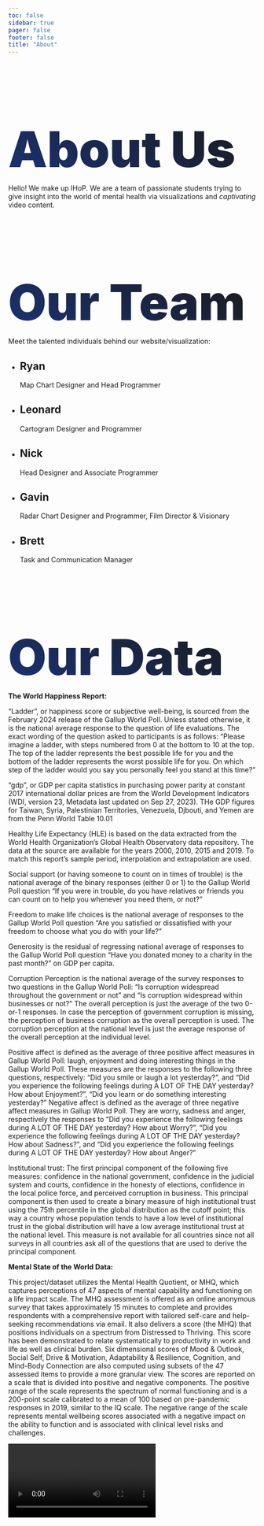```yaml
---
toc: false
sidebar: true
pager: false
footer: false
title: "About"
---
```


<style>

h1 {
  font-size: 100px;
  font-weight: 900;
  line-height: 1;
  background: linear-gradient(30deg, #1b3272, currentColor);
  -webkit-background-clip: text;
  -webkit-text-fill-color: transparent;
  background-clip: text;
  margin-bottom: 20px;
  max-width: none;
}
</style>

<h1>About Us</h1>
<p>Hello! We make up IHoP. We are a team of passionate students trying to give insight into the world of mental health via visualizations and <i>captivating</i> video content.</p>

<h1>Our Team</h1>
<p>Meet the talented individuals behind our website/visualization:</p>
<ul>
    <li>
        <h2>Ryan</h2>
        <p>Map Chart Designer and Head Programmer</p>
    </li>
    <li>
        <h2>Leonard</h2>
        <p>Cartogram Designer and Programmer</p>
    </li>
    <li>
        <h2>Nick</h2>
        <p>Head Designer and Associate Programmer</p>
    </li>
    <li>
        <h2>Gavin</h2>
        <p>Radar Chart Designer and Programmer, Film Director & Visionary</p>
    </li>
    <li>
        <h2>Brett</h2>
        <p>Task and Communication Manager</p>
    </li>
</ul>
<h1>Our Data</h1>
<strong>The World Happiness Report:</strong>

“Ladder”, or happiness score or subjective well-being, is sourced from the February 2024 release of the Gallup World Poll. Unless stated otherwise, it is the national average response to the question of life evaluations. The exact wording of the question asked to participants is as follows: “Please imagine a ladder, with steps numbered from 0 at the bottom to 10 at the top. The top of the ladder represents the best possible life for you and the bottom of the ladder represents the worst possible life for you. On which step of the ladder would you say you personally feel you
stand at this time?”

“gdp”, or GDP per capita statistics in purchasing power parity at constant 2017 international dollar prices are from the World Development Indicators (WDI, version 23, Metadata last updated on Sep 27, 2023). THe GDP figures for Taiwan, Syria, Palestinian Territories, Venezuela, Djbouti, and Yemen are from the Penn World Table 10.01

Healthy Life Expectancy (HLE) is based on the data extracted from the World Health Organization’s Global Health Observatory data repository. The data at the source are available for the years 2000, 2010, 2015 and 2019. To match this report’s sample period, interpolation and extrapolation are used.

Social support (or having someone to count on in times of trouble) is the national average of the binary responses (either 0 or 1) to the Gallup World Poll question “If you were in trouble, do you have relatives or friends you can count on to help you whenever you need them, or not?”

Freedom to make life choices is the national average of responses to the Gallup World Poll question “Are you satisfied or dissatisfied with your freedom to choose what you do with your life?”

Generosity is the residual of regressing national average of responses to the Gallup World Poll question “Have you donated money to a charity in the past month?” on GDP per capita.

Corruption Perception is the national average of the survey responses to two questions in the Gallup World Poll: “Is corruption widespread throughout the government or not” and “Is corruption widespread within businesses or not?” The overall perception is just the average of the two 0-or-1 responses. In case the perception of government corruption is missing, the perception of business corruption as the overall perception is used. The corruption perception at the national level is just the average response of the overall perception at the individual level. 

Positive affect is defined as the average of three positive affect measures in Gallup World Poll: laugh, enjoyment and doing interesting things in the Gallup World Poll. These measures are the responses to the following three questions, respectively: “Did you smile or laugh a lot yesterday?”, and “Did you experience the following feelings during A LOT OF THE DAY yesterday? How about Enjoyment?”, “Did you learn or do something interesting yesterday?”
Negative affect is defined as the average of three negative affect measures in Gallup World Poll. They are worry, sadness and anger, respectively the responses to “Did you experience the following feelings during A LOT OF THE DAY yesterday? How about Worry?”, “Did you experience the following feelings during A LOT OF THE DAY yesterday? How about Sadness?”, and “Did you experience the following feelings during A LOT OF THE DAY yesterday? How about Anger?” 

Institutional trust: The first principal component of the following five measures: confidence in the national government, confidence in the judicial system and courts, confidence in the honesty of elections, confidence in the local police force, and perceived corruption in business. This principal component is then used to create a binary measure of high institutional trust using the 75th percentile in the global distribution as the cutoff point; this way a country whose population tends to have a low level of institutional trust in the global distribution will have a low average institutional trust at the national level. This measure is not available for all countries since not all surveys in all countries ask all of the questions that are used to derive the principal component. 


<strong>Mental State of the World Data:</strong>

This project/dataset utilizes the Mental Health Quotient, or MHQ, which captures perceptions of 47 aspects of mental capability and functioning on a life impact scale. The MHQ assessment is offered as an online anonymous survey that takes approximately 15 minutes to complete and provides respondents with a comprehensive report with tailored self-care and help-seeking recommendations via email. It also delivers a score (the MHQ) that positions individuals on a spectrum from Distressed to Thriving. This score has been demonstrated to relate systematically to productivity in work and life as well as clinical burden. Six dimensional scores of Mood & Outlook, Social Self, Drive & Motivation, Adaptability & Resilience, Cognition, and Mind-Body Connection are also computed using subsets of the 47 assessed items to provide a more granular view. The scores are reported on a scale that is divided into positive and negative components. The positive range of the scale represents the spectrum of normal functioning and is a 200-point scale calibrated to a mean of 100 based on pre-pandemic responses in 2019, similar to the IQ scale. The negative range of the scale represents mental wellbeing scores associated with a negative impact on the ability to function and is associated with clinical level risks and challenges.


<video class="video-js vjs-default-skin" src="data/gavin_magnum_opus.mp4" controls></video>

